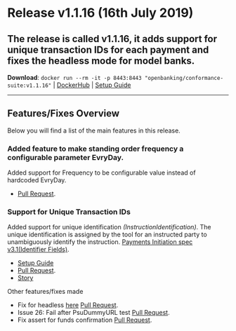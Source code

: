 # Release v1.1.16 (16th July 2019)

The release is called **v1.1.16**, it adds support for unique transaction IDs for each payment and fixes the headless mode for model banks. 
---
**Download**: `docker run --rm -it -p 8443:8443 "openbanking/conformance-suite:v1.1.16"` | [DockerHub](https://hub.docker.com/r/openbanking/conformance-suite) | [Setup Guide](https://github.com/OpenBankingUK/conformance-suite/blob/develop/docs/setup-guide.md)

---

## Features/Fixes Overview

Below you will find a list of the main features in this release.


### Added feature to make standing order frequency a configurable parameter EvryDay.

Added support for Frequency to be configurable value instead of hardcoded EvryDay.

* [Pull Request](https://bitbucket.org/openbankingteam/conformance-suite/pull-requests/404).

### Support for Unique Transaction IDs

Added support for unique identification *(InstructionIdentification)*. The unique identification is assigned by the tool for an instructed party to unambiguously identify the instruction. [Payments Initiation spec v3.1(Identifier Fields)](https://openbanking.atlassian.net/wiki/spaces/DZ/pages/937754701/Payment+Initiation+API+Specification+-+v3.1#PaymentInitiationAPISpecification-v3.1-IdentifierFields).

* [Setup Guide](https://github.com/OpenBankingUK/conformance-suite/blob/develop/docs/setup-guide.md)
* [Pull Request](https://bitbucket.org/openbankingteam/conformance-suite/pull-requests/417).
* [Story](https://openbanking.atlassian.net/browse/REFAPP-824)

Other features/fixes made

* Fix for headless [here](https://bitbucket.org/openbankingteam/conformance-suite/pull-requests/419) [Pull Request](https://bitbucket.org/openbankingteam/conformance-suite/pull-requests/406).
* Issue 26: Fail after PsuDummyURL test [Pull Request](https://bitbucket.org/openbankingteam/conformance-suite/pull-requests/416).
* Fix assert for funds confirmation [Pull Request](https://bitbucket.org/openbankingteam/conformance-suite/pull-requests/420).